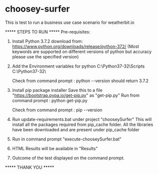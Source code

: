 # choosey-surfer

This is test to run a business use case scenario for weatherbit.io

***** STEPS TO RUN *****
Pre-requisites:

1. Install Python 3.7.2 download from: https://www.python.org/downloads/release/python-372/
(Most keywords are supported on different versions of python but accuracy please use the specified version)

2. Add the Environment variables for python
    C:\Python37-32\Scripts
    C:\Python37-32\

    Check from command prompt : python --version should return 3.7.2

2. Install pip package installer
    Save this to a file "https://bootstrap.pypa.io/get-pip.py" as "get-pip.py"
    Run from command prompt  : python get-pip.py

    Check from command prompt : pip --version

3. Run update-requirements.bat  under project "chooseySurfer"
    This will install all the packages required from pip_cache folder.
    All the libraries have been downloaded and are present under pip_cache folder

4. Run in command prompt "execute-chooseySurfer.bat"

5. HTML Results will be available in "Results"

6. Outcome of the test displayed on the command prompt.


***** THANK YOU *****
